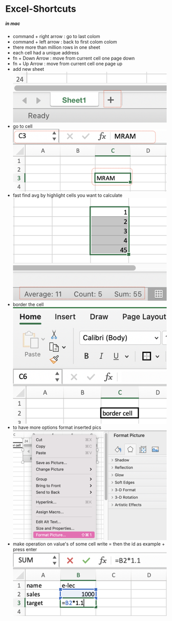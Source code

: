 # Excel-Shortcuts
##### *in mac*

* command + right arrow : go to last colom 
* command + left arrow : back to first colom colom 
* there more than million rows in one sheet 
* each cell had a unique address
* fn + Down Arrow : move from current cell one page down
* fn + Up Arrow : move from current cell one page up
* add new sheet
![](./add-new-sheet.png)
* go to cell
![](./go-to-cell.png)
* fast find avg by highlight cells you want to calculate
![](./fast-avg.png) 
* border the cell
![](./border.png)
* to have more options format inserted pics
![](./format-pic.png)
* make operation on value's of some cell write = then the id as example + press enter
![](./cell-operation.png)







